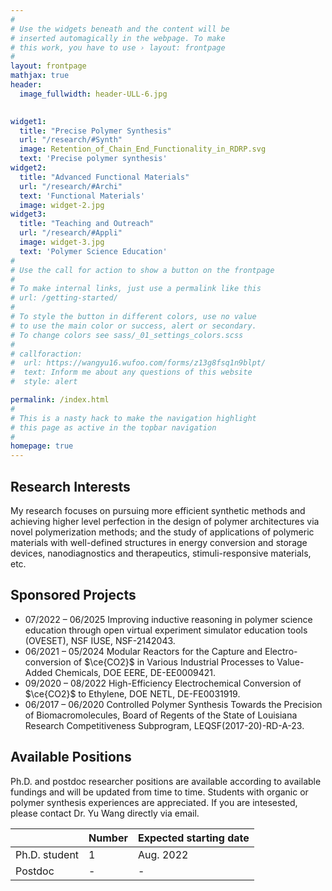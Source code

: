 ```yaml
---
#
# Use the widgets beneath and the content will be
# inserted automagically in the webpage. To make
# this work, you have to use › layout: frontpage
#
layout: frontpage
mathjax: true
header:
  image_fullwidth: header-ULL-6.jpg

  
widget1:
  title: "Precise Polymer Synthesis"
  url: "/research/#Synth"
  image: Retention_of_Chain_End_Functionality_in_RDRP.svg
  text: 'Precise polymer synthesis'
widget2:
  title: "Advanced Functional Materials"
  url: "/research/#Archi"
  text: 'Functional Materials'
  image: widget-2.jpg
widget3:
  title: "Teaching and Outreach"
  url: "/research/#Appli"
  image: widget-3.jpg
  text: 'Polymer Science Education'
#
# Use the call for action to show a button on the frontpage
#
# To make internal links, just use a permalink like this
# url: /getting-started/
#
# To style the button in different colors, use no value
# to use the main color or success, alert or secondary.
# To change colors see sass/_01_settings_colors.scss
#
# callforaction:
#  url: https://wangyu16.wufoo.com/forms/z13g8fsq1n9blpt/
#  text: Inform me about any questions of this website 
#  style: alert

permalink: /index.html
#
# This is a nasty hack to make the navigation highlight
# this page as active in the topbar navigation
#
homepage: true 
---
```


## Research Interests

My research focuses on pursuing more efficient synthetic methods and achieving higher level perfection in the design of polymer architectures via novel polymerization methods; and the study of applications of polymeric materials with well-defined structures in energy conversion and storage devices, nanodiagnostics and therapeutics, stimuli-responsive materials, etc.  

## Sponsored Projects

- 07/2022 – 06/2025 Improving inductive reasoning in polymer science education through open virtual experiment simulator education tools (OVESET), NSF IUSE, NSF-2142043.
- 06/2021 – 05/2024 Modular Reactors for the Capture and Electro-conversion of $\ce{CO2}$ in Various Industrial Processes to Value-Added Chemicals, DOE EERE, DE-EE0009421.
- 09/2020 – 08/2022 High-Efficiency Electrochemical Conversion of $\ce{CO2}$ to Ethylene, DOE NETL, DE-FE0031919.
- 06/2017 – 06/2020 Controlled Polymer Synthesis Towards the Precision of Biomacromolecules, Board of Regents of the State of Louisiana Research Competitiveness Subprogram, LEQSF(2017-20)-RD-A-23.

## Available Positions

Ph.D. and postdoc researcher positions are available according to available fundings and will be updated from time to time. Students with organic or polymer synthesis experiences are appreciated. If you are intesested, please contact Dr. Yu Wang directly via email. 

|               | Number | Expected starting date |
|---------------|--------|------------------------|
| Ph.D. student | 1      | Aug. 2022              |
| Postdoc       | -      | -                      |

